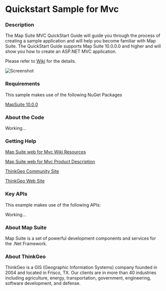 # Quickstart Sample for Mvc

### Description
The Map Suite MVC QuickStart Guide will guide you through the process of creating a sample application and will help you become familiar with Map Suite. The QuickStart Guide supports Map Suite 10.0.0.0 and higher and will show you how to create an ASP.NET MVC application. 

Please refer to [Wiki](http://wiki.thinkgeo.com/wiki/map_suite_web_for_mvc) for the details.

![Screenshot](https://github.com/ThinkGeo/QuickstartSample-ForMvc/blob/master/Screenshot.PNG)

### Requirements
This sample makes use of the following NuGet Packages

[MapSuite 10.0.0](https://www.nuget.org/packages?q=ThinkGeo)

### About the Code

Working...

### Getting Help

[Map Suite web for Mvc Wiki Resources](http://wiki.thinkgeo.com/wiki/map_suite_web_for_mvc)

[Map Suite web for Mvc Product Description](https://thinkgeo.com/ui-controls#web-platforms)

[ThinkGeo Community Site](http://community.thinkgeo.com/)

[ThinkGeo Web Site](http://www.thinkgeo.com)

### Key APIs
This example makes use of the following APIs:

Working...

### About Map Suite
Map Suite is a set of powerful development components and services for the .Net Framework.

### About ThinkGeo
ThinkGeo is a GIS (Geographic Information Systems) company founded in 2004 and located in Frisco, TX. Our clients are in more than 40 industries including agriculture, energy, transportation, government, engineering, software development, and defense.
